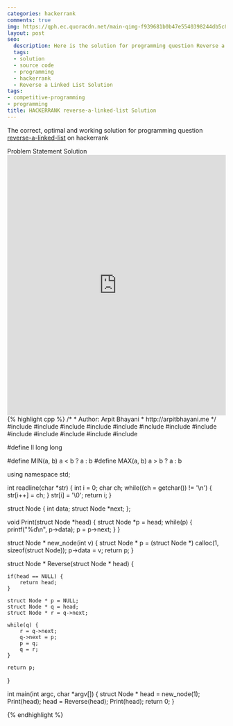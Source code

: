 ```yaml
---
categories: hackerrank
comments: true
img: https://qph.ec.quoracdn.net/main-qimg-f939681b0b47e5540398244db5c8966f?convert_to_webp=true
layout: post
seo:
  description: Here is the solution for programming question Reverse a Linked List on hackerrank
  tags:
  - solution
  - source code
  - programming
  - hackerrank
  - Reverse a Linked List Solution
tags:
- competitive-programming
- programming
title: HACKERRANK reverse-a-linked-list Solution
---
```

The correct, optimal and working solution for programming question [reverse-a-linked-list](https://www.hackerrank.com/challenges/reverse-a-linked-list) on hackerrank

<div class="ui secondary pointing large menu">
  <a class="grey item" data-tab="problem-statement">
    Problem Statement
  </a>
  <a class="active item grey" data-tab="solution">
    Solution
  </a>
</div>
<div class="ui bottom attached tab" data-tab="problem-statement">
    <iframe src="https://www.hackerrank.com/challenges/reverse-a-linked-list" width="100%" height="600px" style="overflow: scroll; border: none;"></iframe>
</div>
<div class="ui bottom attached active tab" data-tab="solution">
{% highlight cpp %}
/*
 *  Author: Arpit Bhayani
 *  http://arpitbhayani.me
 */
#include <cmath>
#include <cstdio>
#include <cstdlib>
#include <climits>
#include <deque>
#include <iostream>
#include <list>
#include <limits>
#include <map>
#include <queue>
#include <set>
#include <stack>
#include <vector>

#define ll long long

#define MIN(a, b) a < b ? a : b
#define MAX(a, b) a > b ? a : b

using namespace std;

int readline(char *str) {
    int i = 0;
    char ch;
    while((ch = getchar()) != '\n') {
        str[i++] = ch;
    }
    str[i] = '\0';
    return i;
}

struct Node {
    int data;
    struct Node *next;
};

void Print(struct Node *head) {
    struct Node *p = head;
    while(p) {
        printf("%d\n", p->data);
        p = p->next;
    }
}

struct Node * new_node(int v) {
    struct Node * p = (struct Node *) calloc(1, sizeof(struct Node));
    p->data = v;
    return p;
}

struct Node * Reverse(struct Node * head) {

    if(head == NULL) {
        return head;
    }

    struct Node * p = NULL;
    struct Node * q = head;
    struct Node * r = q->next;

    while(q) {
        r = q->next;
        q->next = p;
        p = q;
        q = r;
    }

    return p;
}

int main(int argc, char *argv[]) {
    struct Node * head = new_node(1);
    Print(head);
    head = Reverse(head);
    Print(head);
    return 0;
}

{% endhighlight %}
</div>
